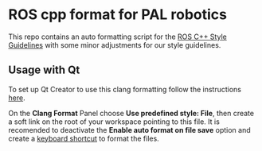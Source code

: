 # ROS cpp format for PAL robotics

This repo contains an auto formatting script for the [ROS C++ Style Guidelines](http://wiki.ros.org/CppStyleGuide) with some
minor adjustments for our style guidelines.

## Usage with Qt

To set up Qt Creator to use this clang formatting follow the instructions [here](http://doc.qt.io/qtcreator/creator-beautifier.html).

On the **Clang Format** Panel choose **Use predefined style: File**, then create a soft link on the root of your workspace pointing to this
file. It is recomended to deactivate the **Enable auto format on file save** option and create a [keyboard shortcut](http://doc.qt.io/qtcreator/creator-keyboard-shortcuts.html)
to format the files.
